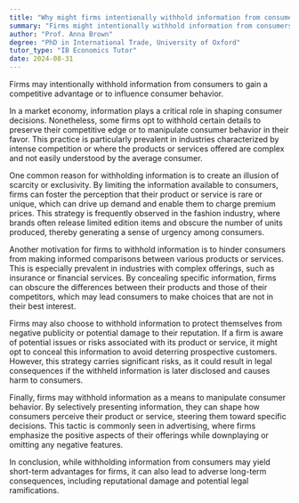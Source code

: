 ```yaml
---
title: "Why might firms intentionally withhold information from consumers?"
summary: "Firms might intentionally withhold information from consumers to gain a competitive advantage or to manipulate consumer behaviour."
author: "Prof. Anna Brown"
degree: "PhD in International Trade, University of Oxford"
tutor_type: "IB Economics Tutor"
date: 2024-08-31
---
```


Firms may intentionally withhold information from consumers to gain a competitive advantage or to influence consumer behavior.

In a market economy, information plays a critical role in shaping consumer decisions. Nonetheless, some firms opt to withhold certain details to preserve their competitive edge or to manipulate consumer behavior in their favor. This practice is particularly prevalent in industries characterized by intense competition or where the products or services offered are complex and not easily understood by the average consumer.

One common reason for withholding information is to create an illusion of scarcity or exclusivity. By limiting the information available to consumers, firms can foster the perception that their product or service is rare or unique, which can drive up demand and enable them to charge premium prices. This strategy is frequently observed in the fashion industry, where brands often release limited edition items and obscure the number of units produced, thereby generating a sense of urgency among consumers.

Another motivation for firms to withhold information is to hinder consumers from making informed comparisons between various products or services. This is especially prevalent in industries with complex offerings, such as insurance or financial services. By concealing specific information, firms can obscure the differences between their products and those of their competitors, which may lead consumers to make choices that are not in their best interest.

Firms may also choose to withhold information to protect themselves from negative publicity or potential damage to their reputation. If a firm is aware of potential issues or risks associated with its product or service, it might opt to conceal this information to avoid deterring prospective customers. However, this strategy carries significant risks, as it could result in legal consequences if the withheld information is later disclosed and causes harm to consumers.

Finally, firms may withhold information as a means to manipulate consumer behavior. By selectively presenting information, they can shape how consumers perceive their product or service, steering them toward specific decisions. This tactic is commonly seen in advertising, where firms emphasize the positive aspects of their offerings while downplaying or omitting any negative features.

In conclusion, while withholding information from consumers may yield short-term advantages for firms, it can also lead to adverse long-term consequences, including reputational damage and potential legal ramifications.
    
